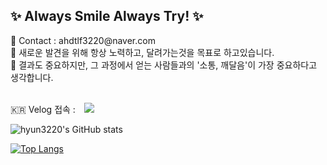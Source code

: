 <h2> ✨ Always Smile Always Try! ✨ </h2>
<span> 💌 Contact : ahdtlf3220@naver.com </span> <br>
<span> 🔎 새로운 발견을 위해 항상 노력하고, 달려가는것을 목표로 하고있습니다.</span> <br>
<span> 🎁 결과도 중요하지만, 그 과정에서 얻는 사람들과의 '소통, 깨달음'이 가장 중요하다고 생각합니다. </span><br><br>

🇰🇷 Velog 접속 :
<a href="https://velog.io/@hyun3220">
    <img 
        src="http://img.shields.io/badge/-Velog-222222?style=flat&logo=Vector Logo Zone&link=https://velog.io/@hyun3220"
        style="height : auto; margin-left : 10px; margin-right : 10px;"/>
</a>

![hyun3220's GitHub stats](https://github-readme-stats.vercel.app/api?username=hyun3220&show_icons=true&theme=material-palenight)

[![Top Langs](https://github-readme-stats.vercel.app/api/top-langs/?username=hyun3220&layout=compact&theme=material-palenight&langs_count=6)](https://github.com/anuraghazra/github-readme-stats)
